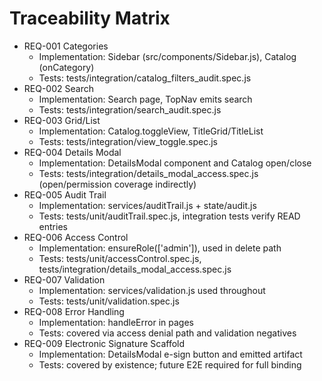 # Traceability Matrix

- REQ-001 Categories
  - Implementation: Sidebar (src/components/Sidebar.js), Catalog (onCategory)
  - Tests: tests/integration/catalog_filters_audit.spec.js
- REQ-002 Search
  - Implementation: Search page, TopNav emits search
  - Tests: tests/integration/search_audit.spec.js
- REQ-003 Grid/List
  - Implementation: Catalog.toggleView, TitleGrid/TitleList
  - Tests: tests/integration/view_toggle.spec.js
- REQ-004 Details Modal
  - Implementation: DetailsModal component and Catalog open/close
  - Tests: tests/integration/details_modal_access.spec.js (open/permission coverage indirectly)
- REQ-005 Audit Trail
  - Implementation: services/auditTrail.js + state/audit.js
  - Tests: tests/unit/auditTrail.spec.js, integration tests verify READ entries
- REQ-006 Access Control
  - Implementation: ensureRole(['admin']), used in delete path
  - Tests: tests/unit/accessControl.spec.js, tests/integration/details_modal_access.spec.js
- REQ-007 Validation
  - Implementation: services/validation.js used throughout
  - Tests: tests/unit/validation.spec.js
- REQ-008 Error Handling
  - Implementation: handleError in pages
  - Tests: covered via access denial path and validation negatives
- REQ-009 Electronic Signature Scaffold
  - Implementation: DetailsModal e-sign button and emitted artifact
  - Tests: covered by existence; future E2E required for full binding
